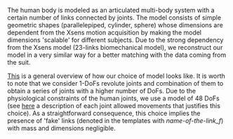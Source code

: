 The human body is modeled as an articulated multi-body system with a certain number of links connected by joints.  The model consists of simple geometric shapes (parallelepiped, cylinder, sphere) whose dimensions are dependent from the Xsens motion acquisition by making the model dimensions 'scalable' for different subjects.  Due to the strong dependency from the Xsens model (23-links biomechanical model), we reconstruct our model in a very similar way for a better matching with the data coming from the suit. 

[This](https://github.com/claudia-lat/MAPest/blob/master/Experiments/23links_human/misc/humanModelpng.png) is a general overview of how our choice of model looks like.  It is worth to note that we consider 1-DoFs revolute joints and combination of them to obtain a series of joints with a higher number of DoFs.  Due to the physiological constraints of the human joints, we use a model of 48 DoFs (see [here](https://github.com/claudia-lat/MAPest/commit/f2b7a0b7f1cd0f1ee953f21e1c57b075005eee10) a description of each joint allowed movements that justifies this choice).
As a straightforward consequence, this choice implies the presence of 'fake' links (denoted in the templates with *name-of-the-link_f*) with mass and dimensions negligible.
